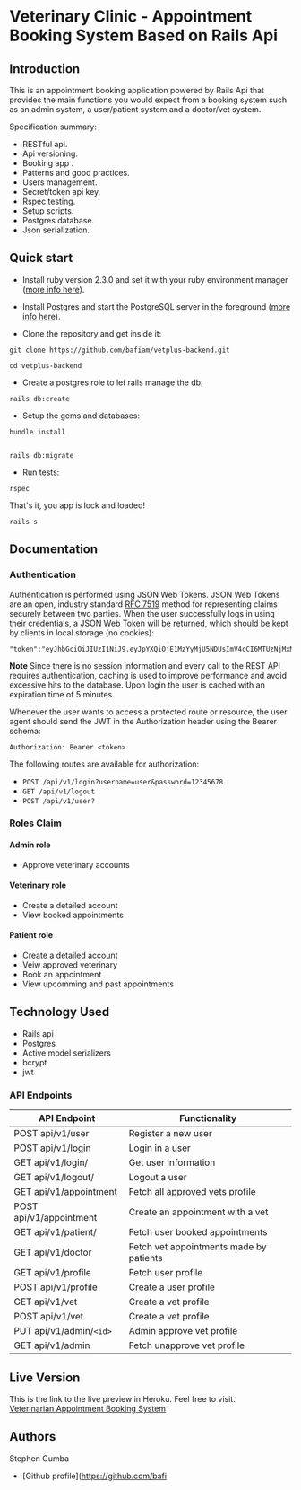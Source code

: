 # Veterinary Clinic - Appointment Booking System Based on Rails Api

## Introduction

This is an appointment booking application powered by Rails Api that provides the main functions you would expect from a booking system such as an admin system, a user/patient system and a doctor/vet system.

Specification summary:

- RESTful api.
- Api versioning.
- Booking app .
- Patterns and good practices.
- Users management.
- Secret/token api key.
- Rspec testing.
- Setup scripts.
- Postgres database.
- Json serialization.

## Quick start

- Install ruby version 2.3.0 and set it with your ruby environment manager
  ([more info here](https://www.ruby-lang.org/en/documentation/installation/)).

- Install Postgres and start the PostgreSQL server in the foreground
  ([more info here](https://wiki.postgresql.org/wiki/Detailed_installation_guides)).

- Clone the repository and get inside it:

```
git clone https://github.com/bafiam/vetplus-backend.git

cd vetplus-backend
```

- Create a postgres role to let rails manage the db:

```
rails db:create
```

- Setup the gems and databases:

```
bundle install
```

```

rails db:migrate
```

- Run tests:

```
rspec
```

That's it, you app is lock and loaded!

```
rails s
```

## Documentation

### Authentication

Authentication is performed using JSON Web Tokens. JSON Web Tokens are an open, industry standard [RFC 7519](https://tools.ietf.org/html/rfc7519) method for representing claims securely between two parties. When the user successfully logs in using their credentials, a JSON Web Token will be returned, which should be kept by clients in
local storage (no cookies):

```
"token":"eyJhbGciOiJIUzI1NiJ9.eyJpYXQiOjE1MzYyMjU5NDUsImV4cCI6MTUzNjMxMjM0NSwic3ViIjoiMzdjMDY2ZjgtNDhjMS00NDZjLTk4OGQtYzQ0ZDQ4MDJiNzZmIiwicm9sZXMiOlsiYWRtaW4iXX0.UwqjX27pGJHJoGjCMkLhBnwoszb9d590upnkRFM0LaA"}
```

**Note** Since there is no session information and every call to the REST API requires authentication, caching is used to improve performance and avoid
excessive hits to the database. Upon login the user is cached with an expiration time of 5 minutes.

Whenever the user wants to access a protected route or resource, the user agent should send the JWT in the Authorization header using the Bearer schema:

`Authorization: Bearer <token>`

The following routes are available for authorization:

- `POST /api/v1/login?username=user&password=12345678`
- `GET /api/v1/logout`
- `POST /api/v1/user?`

### Roles Claim

#### Admin role

- Approve veterinary accounts

#### Veterinary role

- Create a detailed account
- View booked appointments

#### Patient role

- Create a detailed account
- Veiw approved veterinary
- Book an appointment
- View upcomming and past appointments

## Technology Used

- Rails api
- Postgres
- Active model serializers
- bcrypt
- jwt

### API Endpoints

| API Endpoint            | Functionality                           |
| ----------------------- | --------------------------------------- |
| POST api/v1/user        | Register a new user                     |
| POST api/v1/login       | Login in a user                         |
| GET api/v1/login/       | Get user information                    |
| GET api/v1/logout/      | Logout a user                           |
| GET api/v1/appointment  | Fetch all approved vets profile         |
| POST api/v1/appointment | Create an appointment with a vet        |
| GET api/v1/patient/     | Fetch user booked appointments          |
| GET api/v1/doctor       | Fetch vet appointments made by patients |
| GET api/v1/profile      | Fetch user profile                      |
| POST api/v1/profile     | Create a user profile                   |
| GET api/v1/vet          | Create a vet profile                    |
| POST api/v1/vet         | Create a vet profile                    |
| PUT api/v1/admin/`<id>` | Admin approve vet profile               |
| GET api/v1/admin        | Fetch unapprove vet profile             |

## Live Version

This is the link to the live preview in Heroku. Feel free to visit.<br>
[Veterinarian Appointment Booking System](https://#)<br>

<!-- CONTACT -->

## Authors

Stephen Gumba

- [Github profile](https://github.com/bafi
